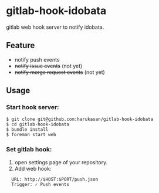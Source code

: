 # gitlab-hook-idobata

gitlab web hook server to notify idobata.

## Feature

- notify push events
- <del>notify issue events</del> (not yet)
- <del>notify merge request events</del> (not yet)

## Usage

### Start hook server:

```
$ git clone git@github.com:harukasan/gitlab-hook-idobata
$ cd gitlab-hook-idobata
$ bundle install
$ foreman start web
```

### Set gitlab hook:

1. open settings page of your repository.
2. Add web hook:

```
  URL: http://$HOST:$PORT/push.json
  Trigger: ✓ Push events
```
